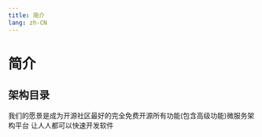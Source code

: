 ```yaml
---
title: 简介
lang: zh-CN
---
```


# 简介


## 架构目录
我们的愿景是成为开源社区最好的完全免费开源所有功能(包含高级功能)微服务架构平台
让人人都可以快速开发软件
